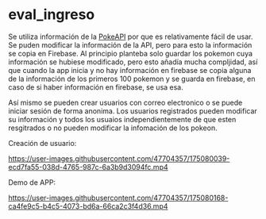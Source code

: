 # eval_ingreso
Se utiliza información de la [PokeAPI](https://pokeapi.co) por que es relativamente fácil de usar. Se puden modificar la información de la API, pero para esto la información se copia en Firebase. Al principio planteba solo guardar los pokemon cuya información se hubiese modificado, pero esto añadía mucha compljidad, así que cuando la app inicia y no hay información en firebase se copia alguna de la información de los primeros 100 pokemon y se guarda en firebase, en caso de si haber información en firebase, se usa esa.

Así mismo se pueden crear usuarios con correo electronico o se puede iniciar sesión de forma anonima. Los usuarios registrados pueden modificar su información y todos los usuaios independientemente de que esten resgitrados o no pueden modificar la infomación de los pokeon.

Creación de usuario:


https://user-images.githubusercontent.com/47704357/175080039-ecd7fa55-038d-4765-987c-6a3b9d3094fc.mp4


Demo de APP:


https://user-images.githubusercontent.com/47704357/175080168-ca4fe9c5-b4c5-4073-bd6a-66ca2c3f4d36.mp4

